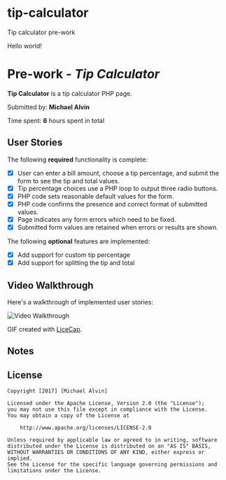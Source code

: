 # tip-calculator
Tip calculator pre-work

Hello world!

# Pre-work - *Tip Calculator*

**Tip Calculator** is a tip calculator PHP page.

Submitted by: **Michael Alvin**

Time spent: **6** hours spent in total

## User Stories

The following **required** functionality is complete:
* [x] User can enter a bill amount, choose a tip percentage, and submit the form to see the tip and total values.
* [x] Tip percentage choices use a PHP loop to output three radio buttons.
* [x] PHP code sets reasonable default values for the form.
* [x] PHP code confirms the presence and correct format of submitted values.
* [x] Page indicates any form errors which need to be fixed.
* [x] Submitted form values are retained when errors or results are shown.

The following **optional** features are implemented:
* [x] Add support for custom tip percentage
* [x] Add support for splitting the tip and total

## Video Walkthrough

Here's a walkthrough of implemented user stories:

<img src='http://i.imgur.com/aVuWcxr.gif' title='Video Walkthrough' width='' alt='Video Walkthrough' />


GIF created with [LiceCap](http://www.cockos.com/licecap/).

## Notes

## License

    Copyright [2017] [Michael Alvin]

    Licensed under the Apache License, Version 2.0 (the "License");
    you may not use this file except in compliance with the License.
    You may obtain a copy of the License at

        http://www.apache.org/licenses/LICENSE-2.0

    Unless required by applicable law or agreed to in writing, software
    distributed under the License is distributed on an "AS IS" BASIS,
    WITHOUT WARRANTIES OR CONDITIONS OF ANY KIND, either express or implied.
    See the License for the specific language governing permissions and
    limitations under the License.
